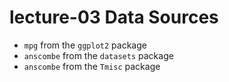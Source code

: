 # lecture-03 Data Sources

* `mpg` from the `ggplot2` package
* `anscombe` from the `datasets` package
* `anscombe` from the `Tmisc` package
